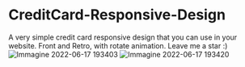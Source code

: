 # CreditCard-Responsive-Design
A very simple credit card responsive design that you can use in your website.
Front and Retro, with rotate animation.
Leave me a star :)
![Immagine 2022-06-17 193403](https://user-images.githubusercontent.com/105174739/174349559-b1187572-6b64-4988-a2c2-5313fcc7aea7.png)
![Immagine 2022-06-17 193420](https://user-images.githubusercontent.com/105174739/174349570-ec4d3bac-1c6d-4424-a893-019880a69979.png)
